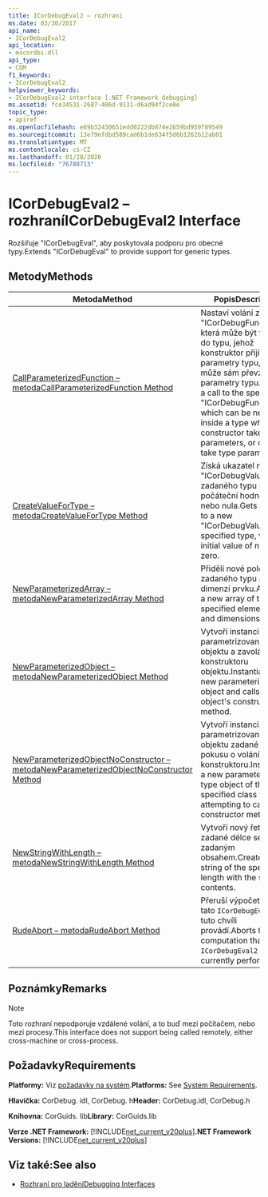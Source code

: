 ```yaml
---
title: ICorDebugEval2 – rozhraní
ms.date: 03/30/2017
api_name:
- ICorDebugEval2
api_location:
- mscordbi.dll
api_type:
- COM
f1_keywords:
- ICorDebugEval2
helpviewer_keywords:
- ICorDebugEval2 interface [.NET Framework debugging]
ms.assetid: fce34531-2687-406d-9131-d6ad94f2ce0e
topic_type:
- apiref
ms.openlocfilehash: e69b32430651edd0222db874e2659bd959f89549
ms.sourcegitcommit: 13e79efdbd589cad6b1de634f5d6b1262b12ab01
ms.translationtype: MT
ms.contentlocale: cs-CZ
ms.lasthandoff: 01/28/2020
ms.locfileid: "76788713"
---
```

# <a name="icordebugeval2-interface"></a><span data-ttu-id="dd4b7-102">ICorDebugEval2 – rozhraní</span><span class="sxs-lookup"><span data-stu-id="dd4b7-102">ICorDebugEval2 Interface</span></span>

<span data-ttu-id="dd4b7-103">Rozšiřuje "ICorDebugEval", aby poskytovala podporu pro obecné typy.</span><span class="sxs-lookup"><span data-stu-id="dd4b7-103">Extends "ICorDebugEval" to provide support for generic types.</span></span>  
  
## <a name="methods"></a><span data-ttu-id="dd4b7-104">Metody</span><span class="sxs-lookup"><span data-stu-id="dd4b7-104">Methods</span></span>  
  
|<span data-ttu-id="dd4b7-105">Metoda</span><span class="sxs-lookup"><span data-stu-id="dd4b7-105">Method</span></span>|<span data-ttu-id="dd4b7-106">Popis</span><span class="sxs-lookup"><span data-stu-id="dd4b7-106">Description</span></span>|  
|------------|-----------------|  
|[<span data-ttu-id="dd4b7-107">CallParameterizedFunction – metoda</span><span class="sxs-lookup"><span data-stu-id="dd4b7-107">CallParameterizedFunction Method</span></span>](icordebugeval2-callparameterizedfunction-method.md)|<span data-ttu-id="dd4b7-108">Nastaví volání zadaného "ICorDebugFunction", která může být vnořena do typu, jehož konstruktor přijímá parametry typu, nebo může sám převzít parametry typu.</span><span class="sxs-lookup"><span data-stu-id="dd4b7-108">Sets up a call to the specified "ICorDebugFunction", which can be nested inside a type whose constructor takes type parameters, or can itself take type parameters.</span></span>|  
|[<span data-ttu-id="dd4b7-109">CreateValueForType – metoda</span><span class="sxs-lookup"><span data-stu-id="dd4b7-109">CreateValueForType Method</span></span>](icordebugeval2-createvaluefortype-method.md)|<span data-ttu-id="dd4b7-110">Získá ukazatel na nový "ICorDebugValue" zadaného typu s počáteční hodnotou null nebo nula.</span><span class="sxs-lookup"><span data-stu-id="dd4b7-110">Gets a pointer to a new "ICorDebugValue" of the specified type, with an initial value of null or zero.</span></span>|  
|[<span data-ttu-id="dd4b7-111">NewParameterizedArray – metoda</span><span class="sxs-lookup"><span data-stu-id="dd4b7-111">NewParameterizedArray Method</span></span>](icordebugeval2-newparameterizedarray-method.md)|<span data-ttu-id="dd4b7-112">Přidělí nové pole zadaného typu a dimenzí prvku.</span><span class="sxs-lookup"><span data-stu-id="dd4b7-112">Allocates a new array of the specified element type and dimensions.</span></span>|  
|[<span data-ttu-id="dd4b7-113">NewParameterizedObject – metoda</span><span class="sxs-lookup"><span data-stu-id="dd4b7-113">NewParameterizedObject Method</span></span>](icordebugeval2-newparameterizedobject-method.md)|<span data-ttu-id="dd4b7-114">Vytvoří instanci nového parametrizovaného typu objektu a zavolá metodu konstruktoru objektu.</span><span class="sxs-lookup"><span data-stu-id="dd4b7-114">Instantiates a new parameterized type object and calls the object's constructor method.</span></span>|  
|[<span data-ttu-id="dd4b7-115">NewParameterizedObjectNoConstructor – metoda</span><span class="sxs-lookup"><span data-stu-id="dd4b7-115">NewParameterizedObjectNoConstructor Method</span></span>](icordebugeval2-newparameterizedobjectnoconstructor-method.md)|<span data-ttu-id="dd4b7-116">Vytvoří instanci nového parametrizovaného typu objektu zadané třídy bez pokusu o volání metody konstruktoru.</span><span class="sxs-lookup"><span data-stu-id="dd4b7-116">Instantiates a new parameterized type object of the specified class without attempting to call a constructor method</span></span>|  
|[<span data-ttu-id="dd4b7-117">NewStringWithLength – metoda</span><span class="sxs-lookup"><span data-stu-id="dd4b7-117">NewStringWithLength Method</span></span>](icordebugeval2-newstringwithlength-method.md)|<span data-ttu-id="dd4b7-118">Vytvoří nový řetězec o zadané délce se zadaným obsahem.</span><span class="sxs-lookup"><span data-stu-id="dd4b7-118">Creates a new string of the specified length with the specified contents.</span></span>|  
|[<span data-ttu-id="dd4b7-119">RudeAbort – metoda</span><span class="sxs-lookup"><span data-stu-id="dd4b7-119">RudeAbort Method</span></span>](icordebugeval2-rudeabort-method.md)|<span data-ttu-id="dd4b7-120">Přeruší výpočet, který tato `ICorDebugEval2` v tuto chvíli provádí.</span><span class="sxs-lookup"><span data-stu-id="dd4b7-120">Aborts the computation that this `ICorDebugEval2` is currently performing.</span></span>|  
  
## <a name="remarks"></a><span data-ttu-id="dd4b7-121">Poznámky</span><span class="sxs-lookup"><span data-stu-id="dd4b7-121">Remarks</span></span>  
  
> [!NOTE]
> <span data-ttu-id="dd4b7-122">Toto rozhraní nepodporuje vzdálené volání, a to buď mezi počítačem, nebo mezi procesy.</span><span class="sxs-lookup"><span data-stu-id="dd4b7-122">This interface does not support being called remotely, either cross-machine or cross-process.</span></span>  
  
## <a name="requirements"></a><span data-ttu-id="dd4b7-123">Požadavky</span><span class="sxs-lookup"><span data-stu-id="dd4b7-123">Requirements</span></span>  
 <span data-ttu-id="dd4b7-124">**Platformy:** Viz [požadavky na systém](../../../../docs/framework/get-started/system-requirements.md).</span><span class="sxs-lookup"><span data-stu-id="dd4b7-124">**Platforms:** See [System Requirements](../../../../docs/framework/get-started/system-requirements.md).</span></span>  
  
 <span data-ttu-id="dd4b7-125">**Hlavička:** CorDebug. idl, CorDebug. h</span><span class="sxs-lookup"><span data-stu-id="dd4b7-125">**Header:** CorDebug.idl, CorDebug.h</span></span>  
  
 <span data-ttu-id="dd4b7-126">**Knihovna:** CorGuids. lib</span><span class="sxs-lookup"><span data-stu-id="dd4b7-126">**Library:** CorGuids.lib</span></span>  
  
 <span data-ttu-id="dd4b7-127">**Verze .NET Framework:** [!INCLUDE[net_current_v20plus](../../../../includes/net-current-v20plus-md.md)]</span><span class="sxs-lookup"><span data-stu-id="dd4b7-127">**.NET Framework Versions:** [!INCLUDE[net_current_v20plus](../../../../includes/net-current-v20plus-md.md)]</span></span>  
  
## <a name="see-also"></a><span data-ttu-id="dd4b7-128">Viz také:</span><span class="sxs-lookup"><span data-stu-id="dd4b7-128">See also</span></span>

- [<span data-ttu-id="dd4b7-129">Rozhraní pro ladění</span><span class="sxs-lookup"><span data-stu-id="dd4b7-129">Debugging Interfaces</span></span>](debugging-interfaces.md)
